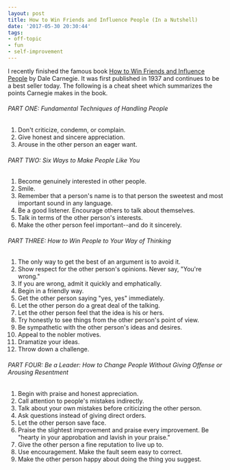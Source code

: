 ```yaml
---
layout: post
title: How to Win Friends and Influence People (In a Nutshell)
date: '2017-05-30 20:30:44'
tags:
- off-topic
- fun
- self-improvement
---
```


I recently finished the famous book [How to Win Friends and Influence People](https://www.amazon.com/How-Win-Friends-Influence-People-ebook/dp/B003WEAI4E) by Dale Carnegie. It was first published in 1937 and continues to be a best seller today. The following is a cheat sheet which summarizes the points Carnegie makes in the book.

###### PART ONE: Fundamental Techniques of Handling People

1. Don't criticize, condemn, or complain.
2. Give honest and sincere appreciation.
3. Arouse in the other person an eager want.

###### PART TWO: Six Ways to Make People Like You

1. Become genuinely interested in other people.
2. Smile.
3. Remember that a person's name is to that person the sweetest and most important sound in any language.
4. Be a good listener. Encourage others to talk about themselves.
5. Talk in terms of the other person's interests.
6. Make the other person feel important--and do it sincerely.

###### PART THREE: How to Win People to Your Way of Thinking

1. The only way to get the best of an argument is to avoid it.
2. Show respect for the other person's opinions. Never say, "You're wrong."
3. If you are wrong, admit it quickly and emphatically.
4. Begin in a friendly way.
5. Get the other person saying "yes, yes" immediately.
6. Let the other person do a great deal of the talking.
7. Let the other person feel that the idea is his or hers.
8. Try honestly to see things from the other person's point of view.
9. Be sympathetic with the other person's ideas and desires.
10. Appeal to the nobler motives.
11. Dramatize your ideas.
12. Throw down a challenge.

###### PART FOUR: Be a Leader: How to Change People Without Giving Offense or Arousing Resentment

1. Begin with praise and honest appreciation.
2. Call attention to people's mistakes indirectly.
3. Talk about your own mistakes before criticizing the other person.
4. Ask questions instead of giving direct orders.
5. Let the other person save face.
6. Praise the slightest improvement and praise every improvement. Be "hearty in your approbation and lavish in your praise."
7. Give the other person a fine reputation to live up to.
8. Use encouragement. Make the fault seem easy to correct.
9. Make the other person happy about doing the thing you suggest.
